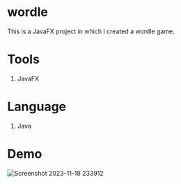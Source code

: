# wordle
This is a JavaFX project in which I created a wordle game.

# Tools
1. JavaFX

# Language
1. Java

# Demo
![Screenshot 2023-11-18 233912](https://github.com/aidul23/wordle/assets/35846452/dd199afb-5b26-4093-9abb-974724181368)

